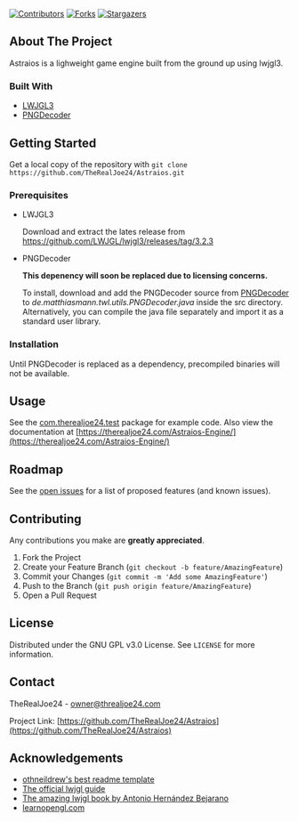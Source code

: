 [![Contributors][contributors-shield]][contributors-url]
[![Forks][forks-shield]][forks-url]
[![Stargazers][stars-shield]][stars-url]

## About The Project

Astraios is a lighweight game engine built from the ground up using lwjgl3.

### Built With

-   [LWJGL3](https://www.lwjgl.org)
-   [PNGDecoder](https://github.com/MatthiasMann/twl/blob/master/src/de/matthiasmann/twl/utils/PNGDecoder.java)

## Getting Started

Get a local copy of the repository with `git clone https://github.com/TheRealJoe24/Astraios.git`


### Prerequisites

-   LWJGL3

    Download and extract the lates release from https://github.com/LWJGL/lwjgl3/releases/tag/3.2.3

-   PNGDecoder

    **This depenency will soon be replaced due to licensing concerns.**

    To install, download and add the PNGDecoder source from [PNGDecoder](https://github.com/MatthiasMann/twl/blob/master/src/de/matthiasmann/twl/utils/PNGDecoder.java) to _de.matthiasmann.twl.utils.PNGDecoder.java_ inside the src directory. Alternatively, you can compile the java file separately and import it as a standard user library.

### Installation

Until PNGDecoder is replaced as a dependency, precompiled binaries will not be available.

## Usage

See the [com.therealjoe24.test](https://github.com/TheRealJoe24/Astraios/tree/master/Astraios/src/com/therealjoe24/test) package for example code.
Also view the documentation at [https://therealjoe24.com/Astraios-Engine/](https://therealjoe24.com/Astraios-Engine/)

## Roadmap

See the [open issues](https://github.com/TheRealJoe24/Astraios/issues) for a list of proposed features (and known issues).

## Contributing

Any contributions you make are **greatly appreciated**.

1. Fork the Project
2. Create your Feature Branch (`git checkout -b feature/AmazingFeature`)
3. Commit your Changes (`git commit -m 'Add some AmazingFeature'`)
4. Push to the Branch (`git push origin feature/AmazingFeature`)
5. Open a Pull Request

## License

Distributed under the GNU GPL v3.0 License. See `LICENSE` for more information.

## Contact

TheRealJoe24 - owner@threaljoe24.com

Project Link: [https://github.com/TheRealJoe24/Astraios](https://github.com/TheRealJoe24/Astraios)

<!-- ACKNOWLEDGEMENTS -->

## Acknowledgements

-   [othneildrew's best readme template](https://github.com/othneildrew/Best-README-Template)
-   [The official lwjgl guide](https://www.lwjgl.org/guide)
-   [The amazing lwjgl book by Antonio Hernández Bejarano](https://lwjglgamedev.gitbooks.io/3d-game-development-with-lwjgl/content/)
-   [learnopengl.com](https://learnopengl.com/)

[contributors-shield]: https://img.shields.io/github/contributors/TheRealJoe24/Astraios.svg?style=for-the-badge
[contributors-url]: https://github.com/TheRealJoe24/Astraios/graphs/contributors
[forks-shield]: https://img.shields.io/github/forks/TheRealJoe24/Astraios.svg?style=for-the-badge
[forks-url]: https://github.com/TheRealJoe24/Astraios/network/members
[stars-shield]: https://img.shields.io/github/stars/TheRealJoe24/Astraios.svg?style=for-the-badge
[stars-url]: https://github.com/TheRealJoe24/Astraios/stargazers
